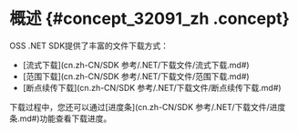 # 概述 {#concept_32091_zh .concept}

OSS .NET SDK提供了丰富的文件下载方式：

-   [流式下载](cn.zh-CN/SDK 参考/.NET/下载文件/流式下载.md#)
-   [范围下载](cn.zh-CN/SDK 参考/.NET/下载文件/范围下载.md#)
-   [断点续传下载](cn.zh-CN/SDK 参考/.NET/下载文件/断点续传下载.md#)

下载过程中，您还可以通过[进度条](cn.zh-CN/SDK 参考/.NET/下载文件/进度条.md#)功能查看下载进度。

